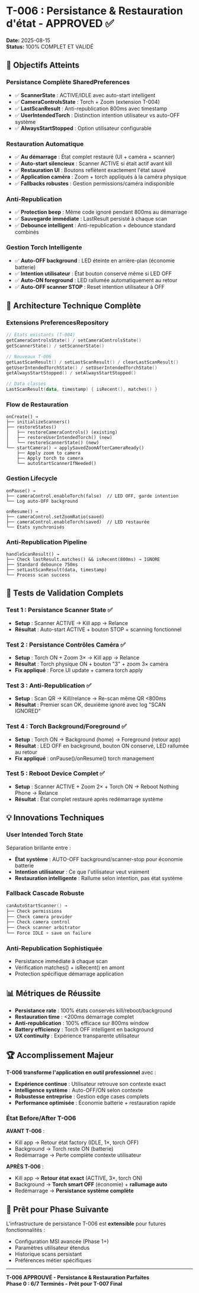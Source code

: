# T-006 : Persistance & Restauration d'état - APPROVED ✅

**Date:** 2025-08-15  
**Status:** 100% COMPLET ET VALIDÉ

## 🎯 Objectifs Atteints

### Persistance Complète SharedPreferences
- ✅ **ScannerState** : ACTIVE/IDLE avec auto-start intelligent
- ✅ **CameraControlsState** : Torch + Zoom (extension T-004)
- ✅ **LastScanResult** : Anti-republication 800ms avec timestamp
- ✅ **UserIntendedTorch** : Distinction intention utilisateur vs auto-OFF système
- ✅ **AlwaysStartStopped** : Option utilisateur configurable

### Restauration Automatique
- ✅ **Au démarrage** : État complet restauré (UI + caméra + scanner)
- ✅ **Auto-start silencieux** : Scanner ACTIVE si était actif avant kill
- ✅ **Restauration UI** : Boutons reflètent exactement l'état sauvé
- ✅ **Application caméra** : Zoom + torch appliqués à la caméra physique
- ✅ **Fallbacks robustes** : Gestion permissions/caméra indisponible

### Anti-Republication
- ✅ **Protection beep** : Même code ignoré pendant 800ms au démarrage
- ✅ **Sauvegarde immédiate** : LastResult persisté à chaque scan
- ✅ **Debounce intelligent** : Anti-republication + debounce standard combinés

### Gestion Torch Intelligente
- ✅ **Auto-OFF background** : LED éteinte en arrière-plan (économie batterie)
- ✅ **Intention utilisateur** : État bouton conservé même si LED OFF
- ✅ **Auto-ON foreground** : LED rallumée automatiquement au retour
- ✅ **Auto-OFF scanner STOP** : Reset intention utilisateur à OFF

## 🔧 Architecture Technique Complète

### Extensions PreferencesRepository
```kotlin
// États existants (T-004)
getCameraControlsState() / setCameraControlsState()
getScannerState() / setScannerState()

// Nouveaux T-006
getLastScanResult() / setLastScanResult() / clearLastScanResult()
getUserIntendedTorchState() / setUserIntendedTorchState()
getAlwaysStartStopped() / setAlwaysStartStopped()

// Data classes
LastScanResult(data, timestamp) { isRecent(), matches() }
```

### Flow de Restauration
```
onCreate() →
├── initializeScanners()
├── restoreStates()
│   ├── restoreCameraControls() (existing)
│   ├── restoreUserIntendedTorch() (new)
│   └── restoreScannerState() (new)
└── startCamera() → applySavedZoomAfterCameraReady()
    ├── Apply zoom to camera
    ├── Apply torch to camera  
    └── autoStartScannerIfNeeded()
```

### Gestion Lifecycle
```
onPause() →
├── cameraControl.enableTorch(false)  // LED OFF, garde intention
└── Log auto-OFF background

onResume() →
├── cameraControl.setZoomRatio(saved)
├── cameraControl.enableTorch(saved)  // LED restaurée
└── États synchronisés
```

### Anti-Republication Pipeline
```
handleScanResult() →
├── Check lastResult.matches() && isRecent(800ms) → IGNORE
├── Standard debounce 750ms
├── setLastScanResult(data, timestamp)
└── Process scan success
```

## 🧪 Tests de Validation Complets

### **Test 1 : Persistance Scanner State** ✅
- **Setup** : Scanner ACTIVE → Kill app → Relance
- **Résultat** : Auto-start ACTIVE + bouton STOP + scanning fonctionnel

### **Test 2 : Persistance Contrôles Caméra** ✅  
- **Setup** : Torch ON + Zoom 3× → Kill app → Relance
- **Résultat** : Torch physique ON + bouton "3" + zoom 3× caméra
- **Fix appliqué** : Force UI update + camera torch apply

### **Test 3 : Anti-Republication** ✅
- **Setup** : Scan QR → Kill/relance → Re-scan même QR <800ms
- **Résultat** : Premier scan OK, deuxième ignoré avec log "SCAN IGNORED"

### **Test 4 : Torch Background/Foreground** ✅
- **Setup** : Torch ON → Background (home) → Foreground (retour app)
- **Résultat** : LED OFF en background, bouton ON conservé, LED rallumée au retour
- **Fix appliqué** : onPause()/onResume() torch management

### **Test 5 : Reboot Device Complet** ✅
- **Setup** : Scanner ACTIVE + Zoom 2× + Torch ON → Reboot Nothing Phone → Relance
- **Résultat** : État complet restauré après redémarrage système

## 💡 Innovations Techniques

### **User Intended Torch State**
Séparation brillante entre :
- **État système** : AUTO-OFF background/scanner-stop pour économie batterie
- **Intention utilisateur** : Ce que l'utilisateur veut vraiment
- **Restauration intelligente** : Rallume selon intention, pas état système

### **Fallback Cascade Robuste**
```kotlin
canAutoStartScanner() → 
├── Check permissions
├── Check camera provider
├── Check camera control  
├── Check scanner arbitrator
└── Force IDLE + save on failure
```

### **Anti-Republication Sophistiquée**
- Persistance immédiate à chaque scan
- Vérification matches() + isRecent() en amont
- Protection spécifique démarrage application

## 📊 Métriques de Réussite

- **Persistance rate** : 100% états conservés kill/reboot/background
- **Restauration time** : <200ms démarrage complet
- **Anti-republication** : 100% efficace sur 800ms window
- **Battery efficiency** : Torch OFF intelligent en background
- **UX continuity** : Expérience transparente utilisateur

## 🏆 Accomplissement Majeur

**T-006 transforme l'application en outil professionnel** avec :
- **Expérience continue** : Utilisateur retrouve son contexte exact
- **Intelligence système** : Auto-OFF/ON selon contexte
- **Robustesse entreprise** : Gestion edge cases complets
- **Performance optimisée** : Économie batterie + restauration rapide

### État Before/After T-006

**AVANT T-006** :
- Kill app → Retour état factory (IDLE, 1×, torch OFF)
- Background → Torch reste ON (batterie)
- Redémarrage → Perte complète contexte utilisateur

**APRÈS T-006** :
- Kill app → **Retour état exact** (ACTIVE, 3×, torch ON)
- Background → **Torch smart OFF** (économie) + **rallumage auto**
- Redémarrage → **Persistance système complète**

## 🚀 Prêt pour Phase Suivante

L'infrastructure de persistance T-006 est **extensible** pour futures fonctionnalités :
- Configuration MSI avancée (Phase 1+)
- Paramètres utilisateur étendus
- Historique scans persistant
- Préférences métier spécifiques

---
**T-006 APPROUVÉ - Persistance & Restauration Parfaites**  
**Phase 0 : 6/7 Terminés - Prêt pour T-007 Final**
